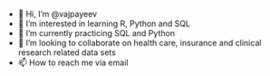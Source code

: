 - 👋 Hi, I’m @vajpayeev
- 👀 I’m interested in learning R, Python and SQL
- 🌱 I’m currently practicing SQL and Python
- 💞️ I’m looking to collaborate on health care, insurance and clinical research related data sets
- 📫 How to reach me via email


<!---
vajpayeev/vajpayeev is a ✨ special ✨ repository because its `README.md` (this file) appears on your GitHub profile.
You can click the Preview link to take a look at your changes.
--->
